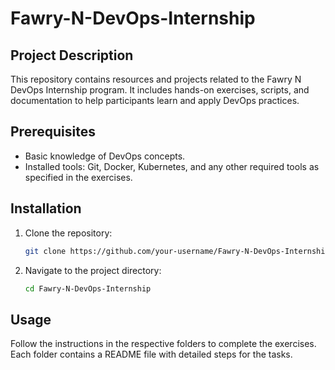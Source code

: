 # Fawry-N-DevOps-Internship

## Project Description
This repository contains resources and projects related to the Fawry N DevOps Internship program. It includes hands-on exercises, scripts, and documentation to help participants learn and apply DevOps practices.

## Prerequisites
- Basic knowledge of DevOps concepts.
- Installed tools: Git, Docker, Kubernetes, and any other required tools as specified in the exercises.

## Installation
1. Clone the repository:
   ```bash
   git clone https://github.com/your-username/Fawry-N-DevOps-Internship.git
   ```
2. Navigate to the project directory:
   ```bash
   cd Fawry-N-DevOps-Internship
   ```

## Usage
Follow the instructions in the respective folders to complete the exercises. Each folder contains a README file with detailed steps for the tasks.
